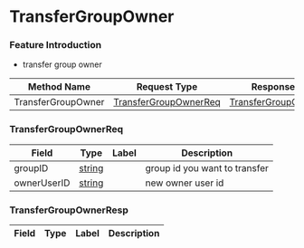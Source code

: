 # TransferGroupOwner

### Feature Introduction

- transfer group owner

| Method Name | Request Type | Response Type |
| ----------- | ------------ | ------------- |
| TransferGroupOwner | [TransferGroupOwnerReq](#openim.sdk.group.TransferGroupOwnerReq) | [TransferGroupOwnerResp](#openim.sdk.group.TransferGroupOwnerResp) |

### TransferGroupOwnerReq
| Field | Type | Label | Description |
| ----- | ---- | ----- | ----------- |
| groupID | [string](#string) |  | group id you want to transfer |
| ownerUserID | [string](#string) |  | new owner user id |


### TransferGroupOwnerResp
| Field | Type | Label | Description |
| ----- | ---- | ----- | ----------- |


